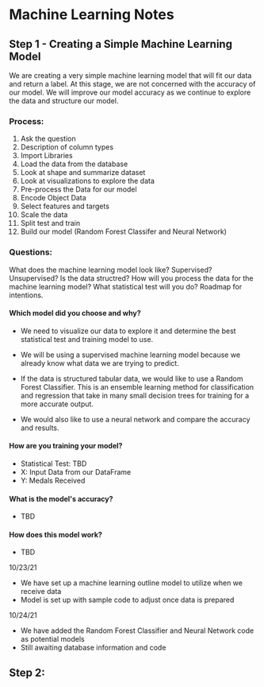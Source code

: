 # Machine Learning Notes

## Step 1 - Creating a Simple Machine Learning Model

We are creating a very simple machine learning model that will fit our data and return a label. At this stage, we are not concerned with the accuracy of our model. We will improve our model accuracy as we continue to explore the data and structure our model. 

### Process:
1. Ask the question 
2. Description of column types
3. Import Libraries 
4. Load the data from the database 
5. Look at shape and summarize dataset 
6. Look at visualizations to explore the data
7. Pre-process the Data for our model
8. Encode Object Data 
9. Select features and targets
10. Scale the data
11. Split test and train 
12. Build our model (Random Forest Classifer and Neural Network)


### Questions:
What does the machine learning model look like? Supervised? Unsupervised? Is the data structred? How will you process the data for the machine learning model? What statistical test will you do? Roadmap for intentions. 

#### Which model did you choose and why? 
* We need to visualize our data to explore it and determine the best statistical test and training model to use. 

* We will be using a supervised machine learning model because we already know what data we are trying to predict.

* If the data is structured tabular data, we would like to use a Random Forest Classifier. This is an ensemble learning method for classification and regression that take in many small decision trees for training for a more accurate output.

* We would also like to use a neural network and compare the accuracy and results. 

#### How are you training your model? 
* Statistical Test: TBD
* X: Input Data from our DataFrame
* Y: Medals Received

#### What is the model's accuracy? 
* TBD

#### How does this model work? 
* TBD


10/23/21 
* We have set up a machine learning outline model to utilize when we receive data
* Model is set up with sample code to adjust once data is prepared

10/24/21
* We have added the Random Forest Classifier and Neural Network code as potential models
* Still awaiting database information and code


## Step 2: 
